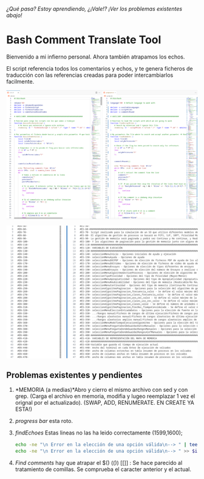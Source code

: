 *¿Qué pasa? Estoy aprendiendo, ¿¡Vale!?*
*¡Ver los problemas existentes abajo!*

# Bash Comment Translate Tool

Bienvenido a mi infierno personal. Ahora también atrapamos los echos.

El script referencia todos los comentarios y echos, y te genera ficheros de traducción con las referencias creadas para poder intercambiarlos facilmente.

![example](img/example.png)

![extracted_comments](img/comments.png)

## Problemas existentes y pendientes

1. *MEMORIA (a medias)*Abro y cierro el mismo archivo con sed y con grep. (Carga el archivo en memoria, modifia y lugeo reemplazar 1 vez el orignal por el actualizado). (SWAP, ADD, RENUMERATE. EN CREATE YA ESTA!)
2. *progress bar* esta roto.
3. *findEchoes* Estas lineas no las ha leido correctamente (1599,1600);

    ```bash
    echo -ne "\n Error en la elección de una opción válida\n--> " | tee -a $informeConColorTotal
    echo -ne "\n Error en la elección de una opción válida\n--> " >> $informeSinColorTotal
    ```
4. *Find comments* hay que atrapar el $() (()) [[]]  : Se hace parecido al tratamiento de comillas. Se comprueba el caracter anterior y el actual.